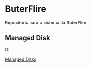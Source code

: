 # ButerFlire
 Repositório para o sistema da ButerFlire

## Managed Disk
Oi

[Managed Disks](#managed-disks)
